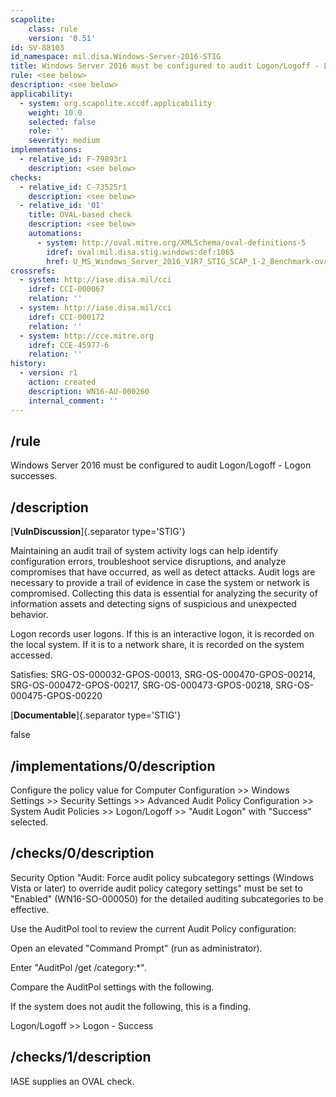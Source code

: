 ```yaml
---
scapolite:
    class: rule
    version: '0.51'
id: SV-88103
id_namespace: mil.disa.Windows-Server-2016-STIG
title: Windows Server 2016 must be configured to audit Logon/Logoff - Logon successes.
rule: <see below>
description: <see below>
applicability:
  - system: org.scapolite.xccdf.applicability
    weight: 10.0
    selected: false
    role: ''
    severity: medium
implementations:
  - relative_id: F-79893r1
    description: <see below>
checks:
  - relative_id: C-73525r1
    description: <see below>
  - relative_id: '01'
    title: OVAL-based check
    description: <see below>
    automations:
      - system: http://oval.mitre.org/XMLSchema/oval-definitions-5
        idref: oval:mil.disa.stig.windows:def:1065
        href: U_MS_Windows_Server_2016_V1R7_STIG_SCAP_1-2_Benchmark-oval.xml
crossrefs:
  - system: http://iase.disa.mil/cci
    idref: CCI-000067
    relation: ''
  - system: http://iase.disa.mil/cci
    idref: CCI-000172
    relation: ''
  - system: http://cce.mitre.org
    idref: CCE-45977-6
    relation: ''
history:
  - version: r1
    action: created
    description: WN16-AU-000260
    internal_comment: ''
---
```



## /rule

Windows Server 2016 must be configured to audit Logon/Logoff - Logon successes.

## /description

[**VulnDiscussion**]{.separator type='STIG'}

Maintaining an audit trail of system activity logs can help identify configuration errors, troubleshoot service disruptions, and analyze compromises that have occurred, as well as detect attacks. Audit logs are necessary to provide a trail of evidence in case the system or network is compromised. Collecting this data is essential for analyzing the security of information assets and detecting signs of suspicious and unexpected behavior.

Logon records user logons. If this is an interactive logon, it is recorded on the local system. If it is to a network share, it is recorded on the system accessed.

Satisfies: SRG-OS-000032-GPOS-00013, SRG-OS-000470-GPOS-00214, SRG-OS-000472-GPOS-00217, SRG-OS-000473-GPOS-00218, SRG-OS-000475-GPOS-00220

[**Documentable**]{.separator type='STIG'}

false

## /implementations/0/description

Configure the policy value for Computer Configuration >> Windows Settings >> Security Settings >> Advanced Audit Policy Configuration >> System Audit Policies >> Logon/Logoff >> "Audit Logon" with "Success" selected.

## /checks/0/description

Security Option "Audit: Force audit policy subcategory settings (Windows Vista or later) to override audit policy category settings" must be set to "Enabled" (WN16-SO-000050) for the detailed auditing subcategories to be effective.

Use the AuditPol tool to review the current Audit Policy configuration:

Open an elevated "Command Prompt" (run as administrator).

Enter "AuditPol /get /category:*".

Compare the AuditPol settings with the following.

If the system does not audit the following, this is a finding.

Logon/Logoff >> Logon - Success

## /checks/1/description

IASE supplies an OVAL check.
